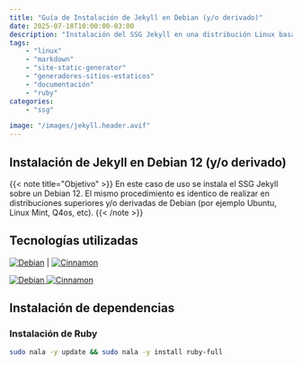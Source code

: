 ```yaml
---
title: "Guía de Instalación de Jekyll en Debian (y/o derivado)"
date: 2025-07-18T10:00:00-03:00
description: "Instalación del SSG Jekyll en una distribución Linux basada o derivada de Debian 12 (y/o superior)."
tags:
    - "linux"
    - "markdown"
    - "site-static-generator"
    - "generadores-sitios-estaticos"
    - "documentación"
    - "ruby"
categories:
    - "ssg"

image: "/images/jekyll.header.avif"
---
```


## Instalación de Jekyll en Debian 12 (y/o derivado)

{{< note title="Objetivo" >}}
En este caso de uso se instala el SSG Jekyll sobre un Debian 12. El mismo procedimiento es identico de realizar en distribuciones superiores y/o derivadas de Debian (por ejemplo Ubuntu, Linux Mint, Q4os, etc).
{{< /note >}}

## Tecnologías utilizadas

[![Debian](https://img.shields.io/badge/Debian-A81D33?style=flat-square&logo=debian&logoColor=white)](https://www.debian.org/) | [![Cinnamon](https://img.shields.io/badge/Cinnamon-DC682E?style=flat-square&logo=cinnamon&logoColor=white)](https://cinnamon-spices.linuxmint.com/)

<a href="https://www.debian.org/" target="_blank" class="badge-link">
  <img src="https://img.shields.io/badge/Debian-A81D33?style=flat-square&logo=debian&logoColor=white" alt="Debian">
</a>
<a href="https://cinnamon-spices.linuxmint.com/" target="_blank" class="badge-link">
  <img src="https://img.shields.io/badge/Cinnamon-DC682E?style=flat-square&logo=cinnamon&logoColor=white" alt="Cinnamon">
</a>

## Instalación de dependencias

### Instalación de Ruby

```bash
sudo nala -y update && sudo nala -y install ruby-full
```
